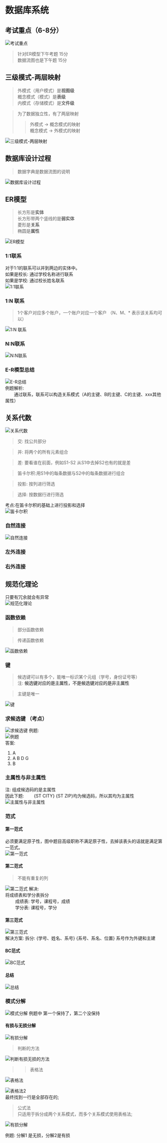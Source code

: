 <!-- 数据库系统 -->
# 数据库系统

## 考试重点（6-8分）
![考试重点](https://raw.githubusercontent.com/programmerIm/MyPictures/main/images/20220319222414.png) 
> 针对ER模型下午考题 15分  
> 数据流图也是下午题 15分  

## 三级模式-两层映射
> 外模式（用户模式）是**视图级**   
> 概念模式（模式）是**表级**  
> 内模式（存储模式）是**文件级**  

> 为了数据独立性，有了两层映射
>> 外模式 -> 概念模式的映射  
>> 概念模式 -> 外模式的映射  

![三级模式-两层映射](https://raw.githubusercontent.com/programmerIm/MyPictures/main/images/20220319222533.png)  

## 数据库设计过程
> 数据字典是数据流图的说明  

![数据库设计过程](https://raw.githubusercontent.com/programmerIm/MyPictures/main/images/20220319223432.png)  

## ER模型
> 长方形是**实体**  
> 长方形带两个竖线的是**弱实体**  
> 菱形是**关系**  
> 椭圆是**属性**  

![ER模型](https://raw.githubusercontent.com/programmerIm/MyPictures/main/images/20220319223749.png)  

### 1:1联系 
对于1:1的联系可以并到两边的实体中。    
如果是校长: 通过学校名称进行联系  
如果是学校: 通过校长姓名联系  
![1:1联系](https://raw.githubusercontent.com/programmerIm/MyPictures/main/images/20220319224252.png)  

### 1:N 联系
> 1个客户对应多个账户，一个账户对应一个客户 （N、M、* 表示该关系均可以）  

![1:N 联系](https://raw.githubusercontent.com/programmerIm/MyPictures/main/images/20220319224722.png)  

### N:N联系  

![N:N联系](https://raw.githubusercontent.com/programmerIm/MyPictures/main/images/20220319225102.png)  

### E-R模型总结
![E-R总结](https://raw.githubusercontent.com/programmerIm/MyPictures/main/images/20220319225425.png)  
例题解析:   
&emsp;&emsp;通过联系，联系可以构造关系模式（A的主键、B的主键、C的主键、xxx其他属性）

## 关系代数

![关系代数](https://raw.githubusercontent.com/programmerIm/MyPictures/main/images/20220319225934.png)  
> 交: 找公共部分  

> 并: 将两个的所有元素组合

> 差: 要看谁在前面，例如S1-S2 从S1中去掉S2也有的就是差

> 笛卡尔积:用S1中的每条数据与S2中的每条数据进行组合  

> 投影: 按列进行筛选   

> 选择: 按数据行进行筛选  

考点:在笛卡尔积的基础上进行投影和选择  
![笛卡尔积](https://raw.githubusercontent.com/programmerIm/MyPictures/main/images/20220320101428.png)  

### 自然连接 
![自然连接](https://raw.githubusercontent.com/programmerIm/MyPictures/main/images/20220320102048.png)  

### 左外连接 
### 右外连接 

## 规范化理论  
只要有冗余就会有异常  
![规范化理论](https://raw.githubusercontent.com/programmerIm/MyPictures/main/images/20220320102515.png)  

### 函数依赖
> 部分函数依赖  

> 传递函数依赖  

![函数依赖](https://raw.githubusercontent.com/programmerIm/MyPictures/main/images/20220320102910.png)  

### 键
> 候选键可以有多个，能唯一标识某个元组（学号，身份证号等）  
> 注: **候选键对应的是主属性，不是候选键对应的是非主属性**  

> 主键是唯一  

![键](https://raw.githubusercontent.com/programmerIm/MyPictures/main/images/20220320103114.png)  

### 求候选键 （考点）  

![求候选键](https://raw.githubusercontent.com/programmerIm/MyPictures/main/images/20220320103353.png) 
例题:  
![例题](https://raw.githubusercontent.com/programmerIm/MyPictures/main/images/20220320103713.png)  
答案:  
1. A  
2. A B D G  
3. B
### 主属性与非主属性  
注: 组成候选码的是主属性  
因此下题:
&emsp;&emsp;{ST CITY} {ST ZIP}均为候选码，所以其均为主属性   
![主属性与非主属性](https://raw.githubusercontent.com/programmerIm/MyPictures/main/images/20220320104328.png)  

### 范式
#### 第一范式  
必须要满足原子性，图中题目高级职称不满足原子性，去掉该表头的话就是满足第一范式。   
![第一范式](https://raw.githubusercontent.com/programmerIm/MyPictures/main/images/20220320110656.png)  

#### 第二范式
> 不能有重复的列  

![第二范式](https://raw.githubusercontent.com/programmerIm/MyPictures/main/images/20220320110740.png) 
解决:  
将成绩表和学分表拆分  
&emsp;&emsp;   成绩表: 学号，课程号，成绩  
&emsp;&emsp;   学分表: 课程号，学分
  
#### 第三范式
![第三范式](https://raw.githubusercontent.com/programmerIm/MyPictures/main/images/20220320111313.png)  
解决方案: 
 拆分: {学号、姓名、系号} {系号、系名、位置} 系号作为外键和主建

#### BC范式
![BC范式](https://raw.githubusercontent.com/programmerIm/MyPictures/main/images/20220320112410.png)  

#### 总结
![总结](https://raw.githubusercontent.com/programmerIm/MyPictures/main/images/20220320112521.png)

### 模式分解  
![模式分解](https://raw.githubusercontent.com/programmerIm/MyPictures/main/images/20220320112656.png)
例题中 第一个保持了，第二个没保持

#### 有损与无损分解
![有损分解](https://raw.githubusercontent.com/programmerIm/MyPictures/main/images/20220320113021.png)  

> 判断的方法  

![判断有损无损的方法](https://raw.githubusercontent.com/programmerIm/MyPictures/main/images/20220320113118.png)  
>> 表格法  

![表格法](https://raw.githubusercontent.com/programmerIm/MyPictures/main/images/20220320113438.png)  

![表格法2](https://raw.githubusercontent.com/programmerIm/MyPictures/main/images/20220320113534.png)  
最终找到一行是全部存在的;

> 公式法   
只适用于拆分成两个关系模式，而多个关系模式使用表格法;  

![有损分解](https://raw.githubusercontent.com/programmerIm/MyPictures/main/images/20220320113719.png)  

例题: 分解1 是无损，分解2是有损